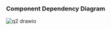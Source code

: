 ### Component Dependency Diagram
![q2 drawio](https://user-images.githubusercontent.com/115104826/198392137-2edfa277-1995-427d-8d0b-bc8a0215e991.png)
